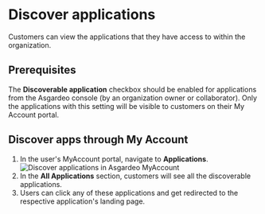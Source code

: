 # Discover applications

Customers can view the applications that they have access to within the organization. 

## Prerequisites

The <b>Discoverable application</b> checkbox should be enabled for applications from the Asgardeo console (by an organization owner or collaborator). Only the applications with this setting will be visible to customers on their My Account portal.

## Discover apps through My Account

1. In the user's MyAccount portal, navigate to **Applications**.
    <img :src="$withBase('/assets/img/guides/users/discover-apps.png')" alt="Discover applications in Asgardeo MyAccount">
2. In the <b>All Applications</b> section, customers will see all the discoverable applications.
3. Users can click any of these applications and get redirected to the respective application's landing page.
